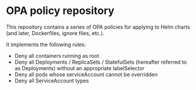 # OPA policy repository

This repository contains a series of OPA policies for applying to Helm charts (and later, Dockerfiles, ignore files, etc.).

It implements the following rules:

 - Deny all containers running as root
 - Deny all Deployments / ReplicaSets / StatefulSets (hereafter referred to as Deployments) without an appropriate labelSelector
 - Deny all pods whose serviceAccount cannot be overridden
 - Deny all ServiceAccount types
